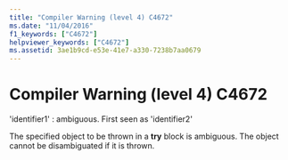 ```yaml
---
title: "Compiler Warning (level 4) C4672"
ms.date: "11/04/2016"
f1_keywords: ["C4672"]
helpviewer_keywords: ["C4672"]
ms.assetid: 3ae1b9cd-e53e-41e7-a330-7238b7aa0679
---
```

# Compiler Warning (level 4) C4672

'identifier1' : ambiguous. First seen as 'identifier2'

The specified object to be thrown in a **try** block is ambiguous. The object cannot be disambiguated if it is thrown.